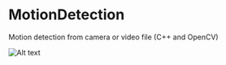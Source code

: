 # MotionDetection
Motion detection from camera or  video file (C++ and OpenCV)

![Alt text](http://kp27112.zut.edu.pl/images/example/im1.png "Optional title")
